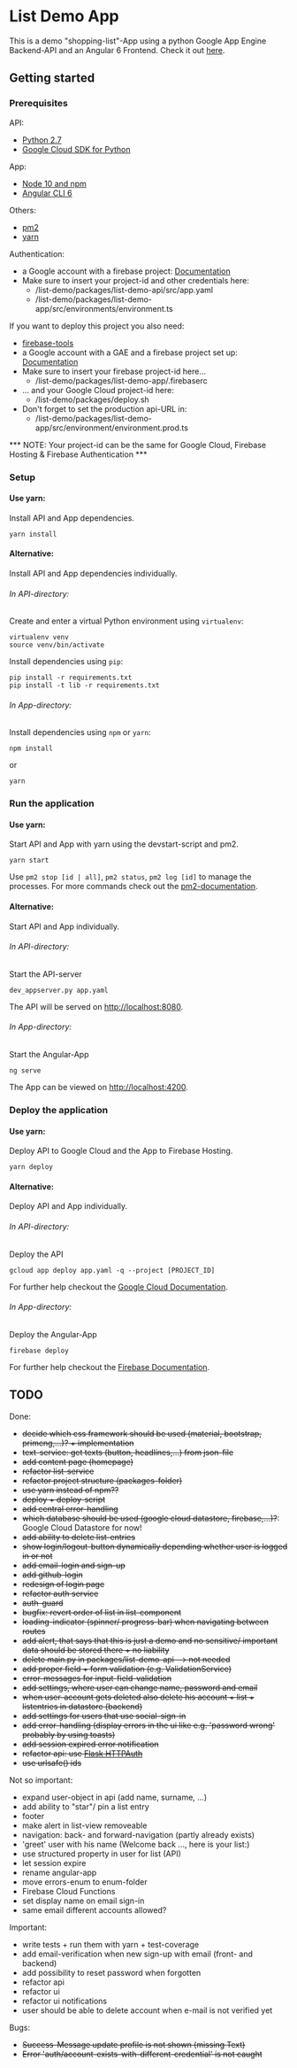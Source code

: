 # List Demo App

This is a demo "shopping-list"-App using a python Google App Engine Backend-API and an Angular 6 Frontend.
Check it out [here](https://listdemo-1533812564459.firebaseapp.com/home).

## Getting started

### Prerequisites

API:
 - [Python 2.7](https://docs.python.org/2.7/) 
 - [Google Cloud SDK for Python](https://cloud.google.com/appengine/docs/standard/python/download)
 
App:
 - [Node 10 and npm](https://nodejs.org/en/)
 - [Angular CLI 6](https://cli.angular.io)
 
Others:
 - [pm2](https://pm2.io/doc/en/runtime/quick-start/)
 - [yarn](https://yarnpkg.com/)
 
Authentication:
 - a Google account with a firebase project: [Documentation](https://firebase.google.com/docs/web/setup)
 - Make sure to insert your project-id and other credentials here:
    - /list-demo/packages/list-demo-api/src/app.yaml
    - /list-demo/packages/list-demo-app/src/environments/environment.ts
 
If you want to deploy this project you also need:
 - [firebase-tools](https://firebase.google.com/docs/cli/)
 - a Google account with a GAE and a firebase project set up: [Documentation](https://cloud.google.com/resource-manager/docs/creating-managing-projects)
 - Make sure to insert your firebase project-id here...
    - /list-demo/packages/list-demo-app/.firebaserc
 - ... and your Google Cloud project-id here:
    - /list-demo/packages/deploy.sh
 - Don't forget to set the production api-URL in:
    - /list-demo/packages/list-demo-app/src/environment/environment.prod.ts
    
*** NOTE: Your project-id can be the same for Google Cloud, Firebase Hosting & Firebase Authentication ***
 
### Setup

#### Use yarn:
Install API and App dependencies.
```
yarn install
```

#### Alternative:
Install API and App dependencies individually.

###### In API-directory:

Create and enter a virtual Python environment using ```virtualenv```:
```
virtualenv venv
source venv/bin/activate
```

Install dependencies using ```pip```:
```
pip install -r requirements.txt
pip install -t lib -r requirements.txt
```

###### In App-directory:

Install dependencies using ```npm``` or ```yarn```:
```
npm install
```
or
```
yarn
```

### Run the application

#### Use yarn:
Start API and App with yarn using the devstart-script and pm2.
```
yarn start
```
Use ```pm2 stop [id | all]```, ```pm2 status```, ```pm2 log [id]``` to manage the processes. For more commands check out the [pm2-documentation](https://pm2.io/doc/en/runtime/quick-start/).

#### Alternative:
Start API and App individually.

###### In API-directory:

Start the API-server
```
dev_appserver.py app.yaml
```
The API will be served on [http://localhost:8080](http://localhost:8080).

###### In App-directory:

Start the Angular-App
```
ng serve
```
The App can be viewed on [http://localhost:4200](http://localhost:4200).

### Deploy the application

#### Use yarn:
Deploy API to Google Cloud and the App to Firebase Hosting.
```
yarn deploy
```
#### Alternative:
Deploy API and App individually.

###### In API-directory:

Deploy the API
```
gcloud app deploy app.yaml -q --project [PROJECT_ID]
```
For further help checkout the [Google Cloud Documentation](https://cloud.google.com/appengine/docs/flexible/python/testing-and-deploying-your-app).

###### In App-directory:

Deploy the Angular-App
```
firebase deploy
```
For further help checkout the [Firebase Documentation](https://firebase.google.com/docs/hosting/deploying).

## TODO
Done:
- ~~decide which css framework should be used (material, bootstrap, primeng,...)? + implementation~~
- ~~text-service: get texts (button, headlines,...) from json-file~~
- ~~add content page (homepage)~~
- ~~refactor list-service~~
- ~~refactor project structure (packages-folder)~~
- ~~use yarn instead of npm??~~
- ~~deploy + deploy-script~~
- ~~add central error-handling~~
- ~~which database should be used (google cloud datastore, firebase,...)?~~: Google Cloud Datastore for now!
- ~~add ability to delete list-entries~~
- ~~show login/logout-button dynamically depending whether user is logged in or not~~
- ~~add email-login and sign-up~~
- ~~add github-login~~
- ~~redesign of login page~~
- ~~refactor auth service~~
- ~~auth-guard~~
- ~~bugfix: revert order of list in list-component~~
- ~~loading-indicator (spinner/ progress-bar) when navigating between routes~~
- ~~add alert, that says that this is just a demo and no sensitive/ important data should be stored there + no liability~~
- ~~delete main.py in packages/list-demo-api --> not needed~~
- ~~add proper field + form validation (e.g. ValidationService)~~
- ~~error-messages for input-field-validation~~
- ~~add settings, where user can change name, password and email~~
- ~~when user-account gets deleted also delete his account + list + listentries in datastore (backend)~~
- ~~add settings for users that use social-sign-in~~
- ~~add error-handling (display errors in the ui like e.g. 'password wrong' probably by using toasts)~~
- ~~add session expired error notification~~
- ~~refactor api: use [Flask HTTPAuth](https://flask-httpauth.readthedocs.io/en/latest/)~~
- ~~use urlsafe() ids~~

Not so important:
- expand user-object in api (add name, surname, ...)
- add ability to "star"/ pin a list entry
- footer
- make alert in list-view removeable
- navigation: back- and forward-navigation (partly already exists)
- 'greet' user with his name (Welcome back ..., here is your list:)
- use structured property in user for list (API)
- let session expire
- rename angular-app
- move errors-enum to enum-folder
- Firebase Cloud Functions
- set display name on email sign-in
- same email different accounts allowed?

Important:
- write tests + run them with yarn + test-coverage
- add email-verification when new sign-up with email (front- and backend)
- add possibility to reset password when forgotten
- refactor api
- refactor ui
- refactor ui notifications
- user should be able to delete account when e-mail is not verified yet

Bugs:
- ~~Success-Message update profile is not shown (missing Text)~~
- ~~Error 'auth/account-exists-with-different-credential' is not caught~~
